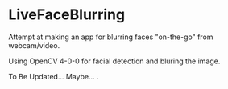 # LiveFaceBlurring
Attempt at making an app for blurring faces "on-the-go" from webcam/video.

Using OpenCV 4-0-0 for facial detection and bluring the image.

To Be Updated... Maybe...
.
